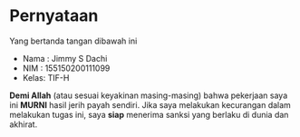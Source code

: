 # Pernyataan

Yang bertanda tangan dibawah ini

* Nama : Jimmy S Dachi
* NIM  : 155150200111099
* Kelas: TIF-H

**Demi Allah** (atau sesuai keyakinan masing-masing) bahwa pekerjaan saya ini **MURNI** hasil jerih payah sendiri. Jika saya melakukan kecurangan dalam melakukan tugas ini, saya **siap** menerima sanksi yang berlaku di dunia dan akhirat.
